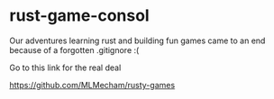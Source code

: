 # rust-game-consol
Our adventures learning rust and building fun games came to an end because of a forgotten .gitignore :(

Go to this link for the real deal


https://github.com/MLMecham/rusty-games
